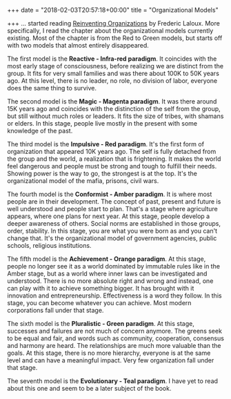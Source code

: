 +++
date = "2018-02-03T20:57:18+00:00"
title = "Organizational Models"

+++
... started reading [Reinventing Organizations](https://www.amazon.ca/Reinventing-Organizations-Creating-Inspired-Consciousness/dp/2960133501) by Frederic Laloux. More specifically, I read the chapter about the organizational models currently existing. Most of the chapter is from the Red to Green models, but starts off with two models that almost entirely disappeared.

The first model is the **Reactive - Infra-red paradigm**. It coincides with the most early stage of consciousness, before realizing we are distinct from the group. It fits for very small families and was there about 100K to 50K years ago. At this level, there is no leader, no role, no division of labor, everyone does the same thing to survive.

The second model is the **Magic - Magenta paradigm**. It was there around 15K years ago and coincides with the distinction of the self from the group, but still without much roles or leaders. It fits the size of tribes, with shamans or elders. In this stage, people live mostly in the present with some knowledge of the past.

The third model is the **Impulsive - Red paradigm**. It's the first form of organization that appeared 10K years ago. The self is fully detached from the group and the world, a realization that is frightening. It makes the world feel dangerous and people must be strong and tough to fulfill their needs. Showing power is the way to go, the strongest is at the top. It's the organizational model of the mafia, prisons, civil wars.

The fourth model is the **Conformist - Amber paradigm**. It is where most people are in their development. The concept of past, present and future is well understood and people start to plan. That's a stage where agriculture appears, where one plans for next year. At this stage, people develop a deeper awareness of others. Social norms are established in those groups, order, stability. In this stage, you are what you were born as and you can't change that. It's the organizational model of government agencies, public schools, religious institutions.

The fifth model is the **Achievement - Orange paradigm**. At this stage, people no longer see it as a world dominated by immutable rules like in the Amber stage, but as a world where inner laws can be investigated and understood. There is no more absolute right and wrong and instead, one can play with it to achieve something bigger. It has brought with it innovation and entrepreneurship. Effectiveness is a word they follow. In this stage, you can become whatever you can achieve. Most modern corporations fall under that stage.

The sixth model is the **Pluralistic - Green paradigm**. At this stage, successes and failures are not much of concern anymore. The greens seek to be equal and fair, and words such as community, cooperation, consensus and harmony are heard. The relationships are much more valuable than the goals. At this stage, there is no more hierarchy, everyone is at the same level and can have a meaningful impact. Very few organization fall under that stage.

The seventh model is the **Evolutionary - Teal paradigm**. I have yet to read about this one and seem to be a later subject of the book.